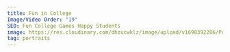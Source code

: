 ```yaml
---
title: Fun in College
Image/Video Order: "19"
SEO: Fun College Games Happy Students
image: https://res.cloudinary.com/dhzucwklz/image/upload/v1698392206/Portraits/_DSC4891lowres_yygcds.jpg
tag: portraits
---
```

